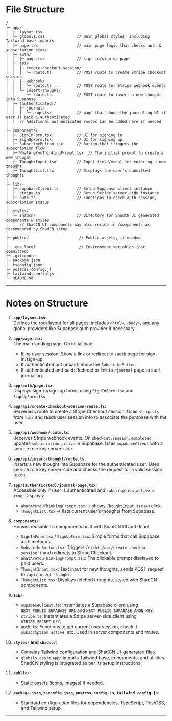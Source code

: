 

# File Structure

```
/
├─ app/
│  ├─ layout.tsx
│  ├─ globals.css              // main global styles, including Tailwind base imports
│  ├─ page.tsx                 // main page logic that checks auth & subscription state
│  ├─ auth/
│  │  ├─ page.tsx              // sign-in/sign-up page
│  ├─ api/
│  │  ├─ create-checkout-session/
│  │  │  └─ route.ts           // POST route to create Stripe Checkout session
│  │  ├─ webhook/
│  │  │  └─ route.ts           // POST route for Stripe webhook events
│  │  └─ insert-thought/
│  │     └─ route.ts           // POST route to insert a new thought into Supabase
│  ├─ (authenticated)/
│  │  ├─ journal/
│  │  │  └─ page.tsx           // page that shows the journaling UI if user is paid & authenticated
│  │  // Additional authenticated routes can be added here if needed
│  
├─ components/
│  ├─ SignInForm.tsx           // UI for signing in
│  ├─ SignUpForm.tsx           // UI for signing up
│  ├─ SubscribeButton.tsx      // Button that triggers the subscription flow
│  ├─ WhatAreYouThinkingPrompt.tsx  // The initial prompt to create a new thought
│  ├─ ThoughtInput.tsx         // Input field/modal for entering a new thought
│  ├─ ThoughtList.tsx          // Displays the user's submitted thoughts
│  
├─ lib/
│  ├─ supabaseClient.ts        // Setup Supabase client instance
│  ├─ stripe.ts                // Setup Stripe server-side instance
│  ├─ auth.ts                  // Functions to check auth session, subscription status
│
├─ styles/
│  └─ shadcn/                  // Directory for ShadCN UI generated components & styles
│     // ShadCN UI components may also reside in /components as recommended by ShadCN setup
│  
├─ public/                      // Public assets, if needed
│
├─ .env.local                   // Environment variables (not committed)
├─ .gitignore
├─ package.json
├─ tsconfig.json
├─ postcss.config.js
├─ tailwind.config.js
└─ README.md
```

---

# Notes on Structure

1. **`app/layout.tsx`**:  
   Defines the root layout for all pages, includes `<html>`, `<body>`, and any global providers like Supabase auth provider if necessary.

2. **`app/page.tsx`**:  
   The main landing page. On initial load:
   - If no user session: Show a link or redirect to `/auth` page for sign-in/sign-up.
   - If authenticated but unpaid: Show the `SubscribeButton`.
   - If authenticated and paid: Redirect or link to `/journal` page to start journaling.

3. **`app/auth/page.tsx`**:  
   Displays sign-in/sign-up forms using `SignInForm.tsx` and `SignUpForm.tsx`.

4. **`app/api/create-checkout-session/route.ts`**:  
   Serverless route to create a Stripe Checkout session. Uses `stripe.ts` from `lib/` and reads user session info to associate the purchase with the user.

5. **`app/api/webhook/route.ts`**:  
   Receives Stripe webhook events. On `checkout.session.completed`, updates `subscription_active` in Supabase. Uses `supabaseClient` with a service role key server-side.

6. **`app/api/insert-thought/route.ts`**:  
   Inserts a new thought into Supabase for the authenticated user. Uses service role key server-side and checks the request for a valid session token.

7. **`app/(authenticated)/journal/page.tsx`**:  
   Accessible only if user is authenticated and `subscription_active = true`. Displays:
   - `WhatAreYouThinkingPrompt.tsx` -> shows `ThoughtInput.tsx` on click.
   - `ThoughtList.tsx` -> lists current user’s thoughts from Supabase.

8. **`components/`**:  
   Houses reusable UI components built with ShadCN UI and React.  
   - `SignInForm.tsx` / `SignUpForm.tsx`: Simple forms that call Supabase auth methods.
   - `SubscribeButton.tsx`: Triggers `fetch('/api/create-checkout-session')` and redirects to Stripe Checkout.
   - `WhatAreYouThinkingPrompt.tsx`: The clickable prompt displayed to paid users.
   - `ThoughtInput.tsx`: Text input for new thoughts, sends POST request to `/api/insert-thought`.
   - `ThoughtList.tsx`: Displays fetched thoughts, styled with ShadCN components.

9. **`lib/`**:
   - `supabaseClient.ts`: Instantiates a Supabase client using `NEXT_PUBLIC_SUPABASE_URL` and `NEXT_PUBLIC_SUPABASE_ANON_KEY`.
   - `stripe.ts`: Instantiates a Stripe server-side client using `STRIPE_SECRET_KEY`.
   - `auth.ts`: Functions to get current user session, check if `subscription_active`, etc. Used in server components and routes.

10. **`styles/` and `shadcn/`**:
    - Contains Tailwind configuration and ShadCN UI-generated files.  
    - `globals.css` in `app/` imports Tailwind base, components, and utilities. ShadCN styling is integrated as per its setup instructions.

11. **`public/`**:
    - Static assets (icons, images) if needed.

12. **`package.json`, `tsconfig.json`, `postcss.config.js`, `tailwind.config.js`**:
    - Standard configuration files for dependencies, TypeScript, PostCSS, and Tailwind setup.

---

